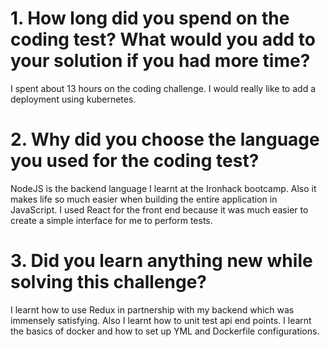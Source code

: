 # 1. How long did you spend on the coding test? What would you add to your solution if you had more time?

I spent about 13 hours on the coding challenge. I would really like to add a deployment using kubernetes.

# 2. Why did you choose the language you used for the coding test?

NodeJS is the backend language I learnt at the Ironhack bootcamp. Also it makes life so much easier when building the entire application in JavaScript. I used React for the front end because it was much easier to create a simple interface for me to perform tests.

# 3. Did you learn anything new while solving this challenge?

I learnt how to use Redux in partnership with my backend which was immensely satisfying. Also I learnt how to unit test api end points. I learnt the basics of docker and how to set up YML and Dockerfile configurations.
